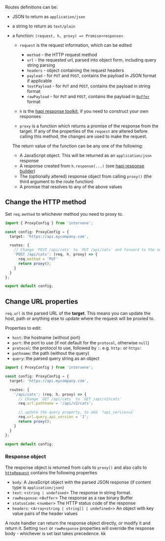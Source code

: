 
Routes definitions can be:

  - JSON to return as `application/json`
  - a string to return as `text/plain`
  - a function: `(request, h, proxy) => Promise<response>`

    - `request` is the request information, which can be edited

      - `method` - the HTTP request method
      - `url` - the requested url, parsed into object form, including query string parsing
      - `headers` - object containing the request headers
      - `payload` - for `PUT` and `POST`, contains the payload in JSON format if applicable
      - `textPayload` - for `PUT` and `POST`, contains the payload in string format
      - `rawPayload` - for `PUT` and `POST`, contains the payload in [`Buffer`](https://nodejs.org/api/buffer.html) format

    - `h` is the [hapi response toolkit](https://hapijs.com/api#response-toolkit), if you need to construct your own responses
    - `proxy` is a function which returns a promise of the response from the target. If any of the properties of the `request` are altered before calling this method, the changes are used to make the request.

    The return value of the function can be any one of the following:

    - A JavaScript object. This will be returned as an `application/json` response
    - A response created from `h.response(...)` (see [hapi response builder](https://hapijs.com/api#-hresponsevalue))
    - The (optionally altered) response object from calling `proxy()` (the third argument to the route function)
    - A promise that resolves to any of the above values


## Change the HTTP method

Set `req.method` to whichever method you need to proxy to.

```typescript
import { ProxyConfig } from 'intervene';

const config: ProxyConfig = {
  target: 'https://api.mycompany.com',

  routes: {
    // Change `POST /api/cats` to `PUT /api/cats` and forward to the server
    'POST /api/cats': (req, h, proxy) => {
      req.method = 'PUT'
      return proxy();
    }
  }
};

export default config;
```

## Change URL properties

`req.url` is the parsed URL of the **target**. This means you can update the host, path or anything else to update where the request will be proxied to.

Properties to edit:

* `host`: the hostname (without port)
* `port`: the port to use (if not default for the `protocol`, otherwise `null`)
* `protocol`: the protocol to use, followed by `:`. e.g. `http:` or `https:`
* `pathname`: the path (without the query)
* `query`: the parsed query string as an object

```typescript
import { ProxyConfig } from 'intervene';

const config: ProxyConfig = {
  target: 'https://api.mycompany.com',

  routes: {
    '/api/cats': (req, h, proxy) => {
      // Change `GET /api/cats` to `GET /api/v2/cats`
      req.url.pathname = '/api/v2/cats';

      // update the query property, to add `?api_version=2`
      req.url.query.api_version = '2';
      return proxy();
    }
  }
};

export default config;
```

### Response object

The response object is returned from calls to `proxy()` and also calls to [`httpRequest`](../guide/making-requests.md) contains the following properties

* `body`: A JavaScript object with the parsed JSON response (if content type is `application/json`)
* `text`: <`string | undefined`> The response in string format.
* `rawResponse`: <`Buffer`> The response as a raw binary Buffer
* `statusCode`: <`number`> The HTTP status code of the response
* `headers`: <`Array<string | string[] | undefined>`> An object with key value pairs of the header values

A route handler can return the response object directly, or modify it and return it.  Setting `text` or `rawResponse` properties will override the response body - whichever is set last takes precedence.
kk

